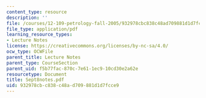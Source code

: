 ```yaml
---
content_type: resource
description: ''
file: /courses/12-109-petrology-fall-2005/932978cbc838c48ad709881d1d7fcce9_Sept8notes.pdf
file_type: application/pdf
learning_resource_types:
- Lecture Notes
license: https://creativecommons.org/licenses/by-nc-sa/4.0/
ocw_type: OCWFile
parent_title: Lecture Notes
parent_type: CourseSection
parent_uid: f5b77fac-870c-7e61-1ec9-10cd30e2a62e
resourcetype: Document
title: Sept8notes.pdf
uid: 932978cb-c838-c48a-d709-881d1d7fcce9
---
```

